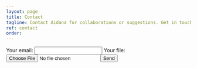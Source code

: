 ```yaml
---
layout: page
title: Contact
tagline: Contact Aidana for collaborations or suggestions. Get in touch with me through the contact form below!
ref: contact
order: 
---
```

<form
  action="https://formspree.io/f/xjvjnger"
  method="POST"
  enctype="multipart/form-data"
>
  <label>
    Your email:
    <input type="email" name="_replyto">
  </label>
  <label>
    Your file:
    <input type="file" name="upload">
  </label>
  <button type="submit">Send</button>
</form>
